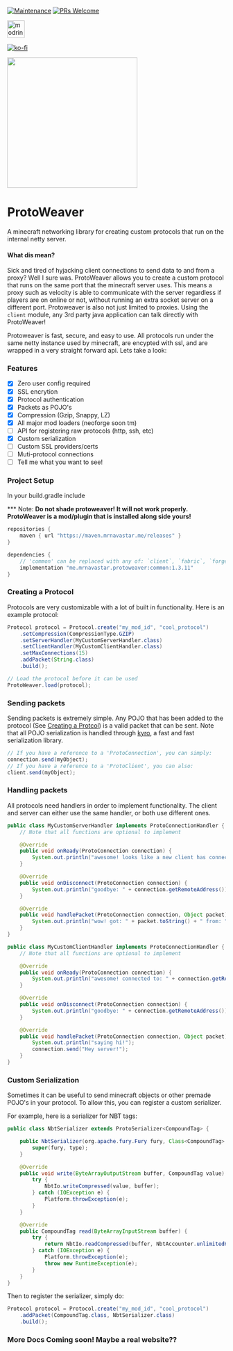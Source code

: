 [![Maintenance](https://img.shields.io/badge/Maintained%3F-yes-green.svg)](https://GitHub.com/Naereen/StrapDown.js/graphs/commit-activity)
[![PRs Welcome](https://img.shields.io/badge/PRs-welcome-brightgreen.svg?style=flat-square)](http://makeapullrequest.com)

[<img alt="modrinth" height="40" src="https://cdn.jsdelivr.net/npm/@intergrav/devins-badges@3/assets/compact/available/modrinth_vector.svg">](https://modrinth.com/plugin/protoweaver)

[![ko-fi](https://ko-fi.com/img/githubbutton_sm.svg)](https://ko-fi.com/G2G4DZF4D)

<img src="https://raw.githubusercontent.com/MrNavaStar/ProtoWeaver/master/loader-common/src/main/resources/assets/protoweaver/icon.png" width="300" height="300">


# ProtoWeaver
A minecraft networking library for creating custom protocols that run on the internal netty server. 

#### What dis mean?
Sick and tired of hyjacking client connections to send data to and from a proxy? Well I sure was. ProtoWeaver allows you to create a custom protocol that runs on the same port that the minecraft server uses.
This means a proxy such as velocity is able to communicate with the server regardless if players are on online or not, without running an extra socket server on a different port. Protoweaver is also not just
limited to proxies. Using the `client` module, any 3rd party java application can talk directly with ProtoWeaver!

Protoweaver is fast, secure, and easy to use. All protocols run under the same netty instance used by minecraft, are encypted with ssl, and are wrapped in a very straight forward api. Lets take a look:

### Features
- [x] Zero user config required
- [x] SSL encrytion
- [x] Protocol authentication
- [x] Packets as POJO's
- [x] Compression (Gzip, Snappy, LZ)
- [x] All major mod loaders (neoforge soon tm)
- [ ] API for registering raw protocols (http, ssh, etc)
- [x] Custom serialization
- [ ] Custom SSL providers/certs
- [ ] Muti-protocol connections
- [ ] Tell me what you want to see!

### Project Setup
In your build.gradle include

*** Note: **Do not shade protoweaver! It will not work properly. ProtoWeaver is a mod/plugin that is installed along side yours!**
``` gradle
repositories {
    maven { url "https://maven.mrnavastar.me/releases" }
}

dependencies {
    // 'common' can be replaced with any of: `client`, `fabric`, `forge`, `paper` or `proxy`.
    implementation "me.mrnavastar.protoweaver:common:1.3.11"
}
```

### Creating a Protocol
Protocols are very customizable with a lot of built in functionality. Here is an example protocol:
```java
Protocol protocol = Protocol.create("my_mod_id", "cool_protocol")
    .setCompression(CompressionType.GZIP)
    .setServerHandler(MyCustomServerHandler.class)
    .setClientHandler(MyCustomClientHandler.class)
    .setMaxConnections(15)
    .addPacket(String.class)
    .build();

// Load the protocol before it can be used
ProtoWeaver.load(protocol);
```

### Sending packets
Sending packets is extremely simple. Any POJO that has been added to the protocol (See [Creating a Protcol](#creating-a-protocol)) is a valid packet that can be sent. Note that all POJO serialization is handled through [kyro](https://github.com/EsotericSoftware/kryo), a fast and fast serialization library.
```java
// If you have a reference to a 'ProtoConnection', you can simply:
connection.send(myObject);
// If you have a reference to a 'ProtoClient', you can also:
client.send(myObject);
```

### Handling packets
All protocols need handlers in order to implement functionality. The client and server can either use the same handler, or both use different ones.
```java
public class MyCustomServerHandler implements ProtoConnectionHandler {
    // Note that all functions are optional to implement

    @Override
    public void onReady(ProtoConnection connection) {
        System.out.println("awesome! looks like a new client has connected from: " + connection.getRemoteAddress());
    }

    @Override
    public void onDisconnect(ProtoConnection connection) {
        System.out.println("goodbye: " + connection.getRemoteAddress());
    }

    @Override
    public void handlePacket(ProtoConnection connection, Object packet) {
        System.out.println("wow! got: " + packet.toString() + " from: " + connection.getRemoteAddress());
    }
}
```

```java
public class MyCustomClientHandler implements ProtoConnectionHandler {
    // Note that all functions are optional to implement

    @Override
    public void onReady(ProtoConnection connection) {
        System.out.println("awesome! connected to: " + connection.getRemoteAddress());
    }

    @Override
    public void onDisconnect(ProtoConnection connection) {
        System.out.println("goodbye: " + connection.getRemoteAddress());
    }

    @Override
    public void handlePacket(ProtoConnection connection, Object packet) {
        System.out.println("saying hi!");
        connection.send("Hey server!");
    }
}
```

### Custom Serialization
Sometimes it can be useful to send minecraft objects or other premade POJO's in your protocol. To allow this, you can register a custom serializer.

For example, here is a serializer for NBT tags:
```java
public class NbtSerializer extends ProtoSerializer<CompoundTag> {

    public NbtSerializer(org.apache.fury.Fury fury, Class<CompoundTag> type) {
        super(fury, type);
    }

    @Override
    public void write(ByteArrayOutputStream buffer, CompoundTag value) {
        try {
            NbtIo.writeCompressed(value, buffer);
        } catch (IOException e) {
            Platform.throwException(e);
        }
    }

    @Override
    public CompoundTag read(ByteArrayInputStream buffer) {
        try {
            return NbtIo.readCompressed(buffer, NbtAccounter.unlimitedHeap());
        } catch (IOException e) {
            Platform.throwException(e);
            throw new RuntimeException(e);
        }
    }
}
```
Then to register the serializer, simply do:
```java
Protocol protocol = Protocol.create("my_mod_id", "cool_protocol")
    .addPacket(CompoundTag.class, NbtSerializer.class)
    .build();
```

### More Docs Coming soon! Maybe a real website??
